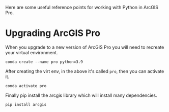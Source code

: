 Here are some useful reference points for working with Python in ArcGIS Pro.

# Upgrading ArcGIS Pro
When you upgrade to a new version of ArcGIS Pro you will need to recreate your virtual environment.

`conda create --name pro python=3.9`

After creating the virt env, in the above it's called `pro`, then you can activate it.  

`conda activate pro`

Finally pip install the arcgis library which will install many dependencies.

`pip install arcgis`
